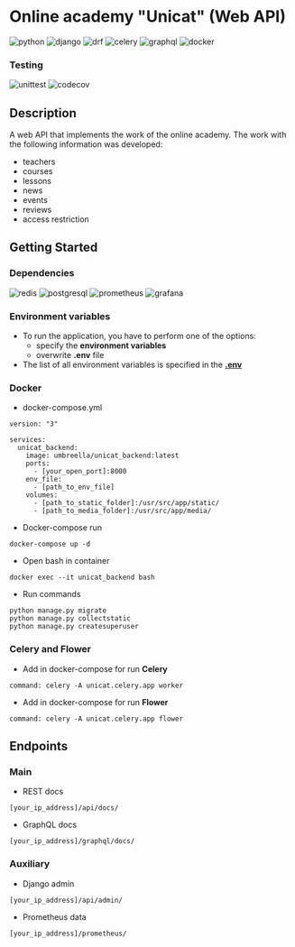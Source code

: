 # Online academy "Unicat" (Web API)

![python](https://img.shields.io/badge/python-3776AB?style=for-the-badge&logo=python&logoColor=white)
![django](https://img.shields.io/badge/django-092E20?style=for-the-badge&logo=django&logoColor=white)
![drf](https://img.shields.io/badge/django_rest_framework-A30000?style=for-the-badge&logo=django&logoColor=white)
![celery](https://img.shields.io/badge/celery-37814A?style=for-the-badge&logo=celery&logoColor=white)
![graphql](https://img.shields.io/badge/graphql-E10098?style=for-the-badge&logo=graphql&logoColor=white)
![docker](https://img.shields.io/badge/docker-2496ED?style=for-the-badge&logo=docker&logoColor=white)

### Testing

![unittest](https://img.shields.io/badge/unittest-092E20?style=for-the-badge&logo=pytest&logoColor=white)
![codecov](https://img.shields.io/codecov/c/github/Umbreella/unicat_backend?style=for-the-badge&logo=codecov)

## Description

A web API that implements the work of the online academy. The work with the
following information was developed:

* teachers
* courses
* lessons
* news
* events
* reviews
* access restriction

## Getting Started

### Dependencies

![redis](https://img.shields.io/badge/redis-DC382D?style=for-the-badge&logo=redis&logoColor=white)
![postgresql](https://img.shields.io/badge/postgresql_(patroni)-4169E1?style=for-the-badge&logo=postgresql&logoColor=white)
![prometheus](https://img.shields.io/badge/prometheus-E6522C?style=for-the-badge&logo=prometheus&logoColor=white)
![grafana](https://img.shields.io/badge/grafana-F46800?style=for-the-badge&logo=grafana&logoColor=white)

### Environment variables

* To run the application, you have to perform one of the options:
    * specify the **environment variables**
    * overwrite **.env** file
* The list of all environment variables is specified in the **[.env](.env)**

### Docker

* docker-compose.yml

```docker
version: "3"

services:
  unicat_backend:
    image: umbreella/unicat_backend:latest
    ports:
      - [your_open_port]:8000
    env_file:
      - [path_to_env_file]
    volumes:
      - [path_to_static_folder]:/usr/src/app/static/
      - [path_to_media_folder]:/usr/src/app/media/
```

* Docker-compose run

```commandline
docker-compose up -d
```

* Open bash in container

```commandline
docker exec --it unicat_backend bash
```

* Run commands

```commandline
python manage.py migrate
python manage.py collectstatic
python manage.py createsuperuser
```

### Celery and Flower

* Add in docker-compose for run **Celery**

```docker
command: celery -A unicat.celery.app worker
```

* Add in docker-compose for run **Flower**

```docker
command: celery -A unicat.celery.app flower
```

## Endpoints

### Main

* REST docs

```swagger codegen
[your_ip_address]/api/docs/
```

* GraphQL docs

```swagger codegen
[your_ip_address]/graphql/docs/
```

### Auxiliary

* Django admin

```swagger codegen
[your_ip_address]/api/admin/
```

* Prometheus data

```swagger codegen
[your_ip_address]/prometheus/
```
